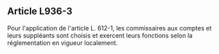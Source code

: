 Article L936-3
----
Pour l'application de l'article L. 612-1, les commissaires aux comptes et leurs
suppléants sont choisis et exercent leurs fonctions selon la réglementation en
vigueur localement.
